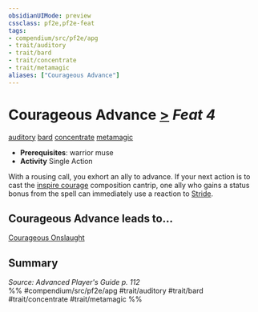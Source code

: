```yaml
---
obsidianUIMode: preview
cssclass: pf2e,pf2e-feat
tags:
- compendium/src/pf2e/apg
- trait/auditory
- trait/bard
- trait/concentrate
- trait/metamagic
aliases: ["Courageous Advance"]
---
```

# Courageous Advance  [>](../../Rules/core-rulebook/chapter-9-playing-the-game.md#Actions "Single Action") *Feat 4*  
[auditory](../../Rules/traits/auditory.md)  [bard](../../Rules/traits/bard.md)  [concentrate](../../Rules/traits/concentrate.md)  [metamagic](../../Rules/traits/metamagic.md)  

- **Prerequisites**: warrior muse
- **Activity** Single Action

With a rousing call, you exhort an ally to advance. If your next action is to cast the [inspire courage](../spells/inspire-courage.md) composition cantrip, one ally who gains a status bonus from the spell can immediately use a reaction to [Stride](../../Rules/actions/stride.md).

## Courageous Advance leads to...

[Courageous Onslaught](courageous-onslaught-apg.md)

## Summary

*Source: Advanced Player's Guide p. 112*  
%% #compendium/src/pf2e/apg #trait/auditory #trait/bard #trait/concentrate #trait/metamagic %%